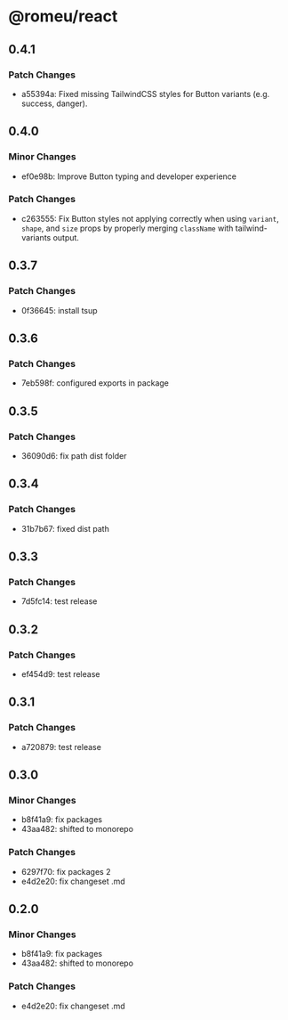 # @romeu/react

## 0.4.1

### Patch Changes

- a55394a: Fixed missing TailwindCSS styles for Button variants (e.g. success, danger).

## 0.4.0

### Minor Changes

- ef0e98b: Improve Button typing and developer experience

### Patch Changes

- c263555: Fix Button styles not applying correctly when using `variant`, `shape`, and `size` props by properly merging `className` with tailwind-variants output.

## 0.3.7

### Patch Changes

- 0f36645: install tsup

## 0.3.6

### Patch Changes

- 7eb598f: configured exports in package

## 0.3.5

### Patch Changes

- 36090d6: fix path dist folder

## 0.3.4

### Patch Changes

- 31b7b67: fixed dist path

## 0.3.3

### Patch Changes

- 7d5fc14: test release

## 0.3.2

### Patch Changes

- ef454d9: test release

## 0.3.1

### Patch Changes

- a720879: test release

## 0.3.0

### Minor Changes

- b8f41a9: fix packages
- 43aa482: shifted to monorepo

### Patch Changes

- 6297f70: fix packages 2
- e4d2e20: fix changeset .md

## 0.2.0

### Minor Changes

- b8f41a9: fix packages
- 43aa482: shifted to monorepo

### Patch Changes

- e4d2e20: fix changeset .md
